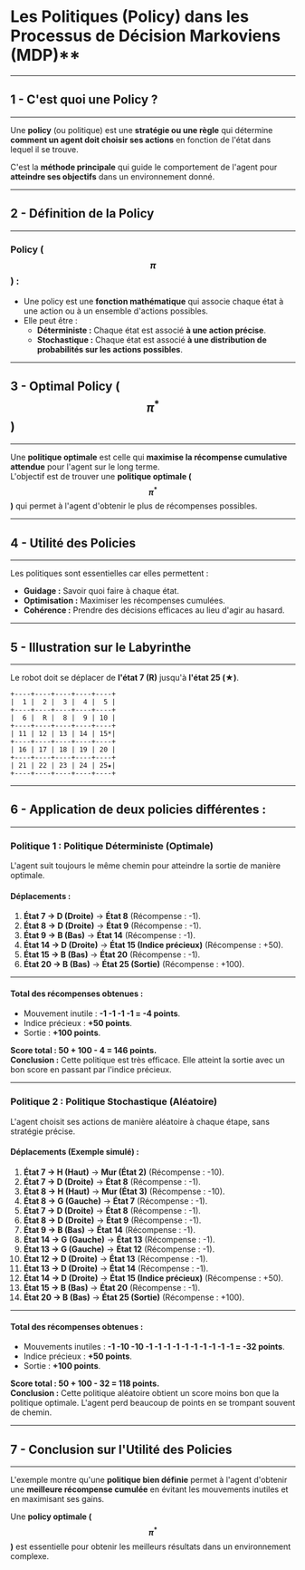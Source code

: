 # Les Politiques (Policy) dans les Processus de Décision Markoviens (MDP)**

---
## **1 - C'est quoi une Policy ?**
---

Une **policy** (ou politique) est une **stratégie ou une règle** qui détermine **comment un agent doit choisir ses actions** en fonction de l'état dans lequel il se trouve.  

C'est la **méthode principale** qui guide le comportement de l'agent pour **atteindre ses objectifs** dans un environnement donné.  

---

## **2 - Définition de la Policy**
---

### **Policy ($$\pi$$) :**  
- Une policy est une **fonction mathématique** qui associe chaque état à une action ou à un ensemble d'actions possibles.  
- Elle peut être :  
  - **Déterministe :** Chaque état est associé **à une action précise**.  
  - **Stochastique :** Chaque état est associé **à une distribution de probabilités sur les actions possibles**.  

---

## **3 - Optimal Policy ($$\pi^*$$)**  
---

Une **politique optimale** est celle qui **maximise la récompense cumulative attendue** pour l'agent sur le long terme.  
L'objectif est de trouver une **politique optimale ($$\pi^*$$)** qui permet à l'agent d'obtenir le plus de récompenses possibles.  

---

## **4 - Utilité des Policies**  
---

Les politiques sont essentielles car elles permettent :  

- **Guidage :** Savoir quoi faire à chaque état.  
- **Optimisation :** Maximiser les récompenses cumulées.  
- **Cohérence :** Prendre des décisions efficaces au lieu d'agir au hasard.  

---

## **5 - Illustration sur le Labyrinthe**  

---

Le robot doit se déplacer de **l'état 7 (R)** jusqu'à **l'état 25 (★)**.  

```
+----+----+----+----+----+
|  1 |  2 |  3 |  4 |  5 |
+----+----+----+----+----+
|  6 |  R |  8 |  9 | 10 |
+----+----+----+----+----+
| 11 | 12 | 13 | 14 | 15*|
+----+----+----+----+----+
| 16 | 17 | 18 | 19 | 20 |
+----+----+----+----+----+
| 21 | 22 | 23 | 24 | 25★|
+----+----+----+----+----+
```

---

## **6 - Application de deux policies différentes :**
---

### **Politique 1 : Politique Déterministe (Optimale)**
L'agent suit toujours le même chemin pour atteindre la sortie de manière optimale.

#### **Déplacements :**
1. **État 7 → D (Droite)** → **État 8** (Récompense : -1).  
2. **État 8 → D (Droite)** → **État 9** (Récompense : -1).  
3. **État 9 → B (Bas)** → **État 14** (Récompense : -1).  
4. **État 14 → D (Droite)** → **État 15 (Indice précieux)** (Récompense : +50).  
5. **État 15 → B (Bas)** → **État 20** (Récompense : -1).  
6. **État 20 → B (Bas)** → **État 25 (Sortie)** (Récompense : +100).  

---

#### **Total des récompenses obtenues :**  
- Mouvement inutile : **-1 -1 -1 -1 = -4 points**.  
- Indice précieux : **+50 points**.  
- Sortie : **+100 points**.  

**Score total : 50 + 100 - 4 = 146 points.**  
**Conclusion :** Cette politique est très efficace. Elle atteint la sortie avec un bon score en passant par l'indice précieux.  

---

### **Politique 2 : Politique Stochastique (Aléatoire)**  
L'agent choisit ses actions de manière aléatoire à chaque étape, sans stratégie précise.

#### **Déplacements (Exemple simulé) :**
1. **État 7 → H (Haut)** → **Mur (État 2)** (Récompense : -10).  
2. **État 7 → D (Droite)** → **État 8** (Récompense : -1).  
3. **État 8 → H (Haut)** → **Mur (État 3)** (Récompense : -10).  
4. **État 8 → G (Gauche)** → **État 7** (Récompense : -1).  
5. **État 7 → D (Droite)** → **État 8** (Récompense : -1).  
6. **État 8 → D (Droite)** → **État 9** (Récompense : -1).  
7. **État 9 → B (Bas)** → **État 14** (Récompense : -1).  
8. **État 14 → G (Gauche)** → **État 13** (Récompense : -1).  
9. **État 13 → G (Gauche)** → **État 12** (Récompense : -1).  
10. **État 12 → D (Droite)** → **État 13** (Récompense : -1).  
11. **État 13 → D (Droite)** → **État 14** (Récompense : -1).  
12. **État 14 → D (Droite)** → **État 15 (Indice précieux)** (Récompense : +50).  
13. **État 15 → B (Bas)** → **État 20** (Récompense : -1).  
14. **État 20 → B (Bas)** → **État 25 (Sortie)** (Récompense : +100).  

---

#### **Total des récompenses obtenues :**  
- Mouvements inutiles : **-1 -10 -10 -1 -1 -1 -1 -1 -1 -1 -1 -1 -1 = -32 points**.  
- Indice précieux : **+50 points**.  
- Sortie : **+100 points**.  

**Score total : 50 + 100 - 32 = 118 points.**  
**Conclusion :** Cette politique aléatoire obtient un score moins bon que la politique optimale. L'agent perd beaucoup de points en se trompant souvent de chemin.  

---

## **7 - Conclusion sur l'Utilité des Policies**  
---

L'exemple montre qu'une **politique bien définie** permet à l'agent d'obtenir une **meilleure récompense cumulée** en évitant les mouvements inutiles et en maximisant ses gains.  

Une **policy optimale ($$\pi^*$$)** est essentielle pour obtenir les meilleurs résultats dans un environnement complexe.  
